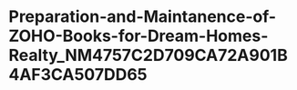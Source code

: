 # Preparation-and-Maintanence-of-ZOHO-Books-for-Dream-Homes-Realty_NM4757C2D709CA72A901B4AF3CA507DD65
